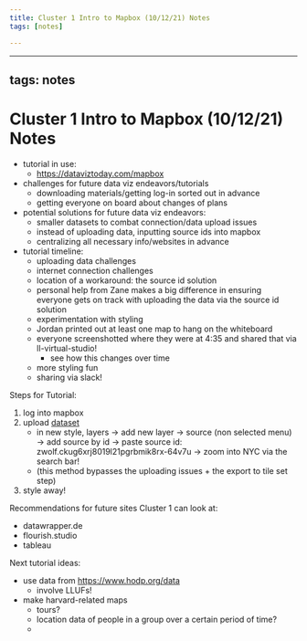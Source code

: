 ```yaml
---
title: Cluster 1 Intro to Mapbox (10/12/21) Notes
tags: [notes]

---
```


---
tags: notes
---

# Cluster 1 Intro to Mapbox (10/12/21) Notes

* tutorial in use:
    * https://dataviztoday.com/mapbox
* challenges for future data viz endeavors/tutorials
    * downloading materials/getting log-in sorted out in advance
    * getting everyone on board about changes of plans
* potential solutions for future data viz endeavors:
    * smaller datasets to combat connection/data upload issues
    * instead of uploading data, inputting source ids into mapbox
    * centralizing all necessary info/websites in advance
* tutorial timeline:
    * uploading data challenges
    * internet connection challenges
    * location of a workaround: the source id solution
    * personal help from Zane makes a big difference in ensuring everyone gets on track with uploading the data via the source id solution
    * experimentation with styling
    * Jordan printed out at least one map to hang on the whiteboard
    * everyone screenshotted where they were at 4:35 and shared that via ll-virtual-studio!
        * see how this changes over time
    * more styling fun
    * sharing via slack!



Steps for Tutorial:
1. log into mapbox 
2. upload [dataset](https://drive.google.com/open?id=1cDMKpsV_kzYgEPVOjFpv1eSmrDezBWnG)
    * in new style, layers -> add new layer -> source (non selected menu) -> add source by id -> paste source id: zwolf.ckug6xrj8019l21pgrbmik8rx-64v7u -> zoom into NYC via the search bar!
    * (this method bypasses the uploading issues + the export to tile set step)
3. style away!

Recommendations for future sites Cluster 1 can look at:
* datawrapper.de
* flourish.studio
* tableau

Next tutorial ideas:
* use data from https://www.hodp.org/data
    * involve LLUFs!
* make harvard-related maps
    * tours?
    * location data of people in a group over a certain period of time?
    * 